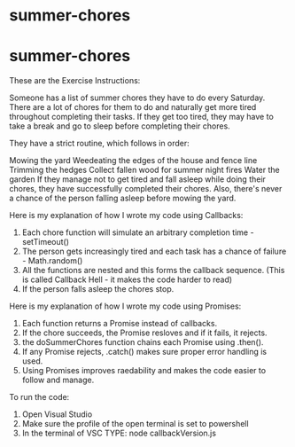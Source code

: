 # summer-chores
# summer-chores
These are the Exercise Instructions:

Someone has a list of summer chores they have to do every Saturday. There are a lot of chores for them to do and naturally get more tired throughout completing their tasks. If they get too tired, they may have to take a break and go to sleep before completing their chores.

They have a strict routine, which follows in order:

Mowing the yard
Weedeating the edges of the house and fence line
Trimming the hedges
Collect fallen wood for summer night fires
Water the garden
If they manage not to get tired and fall asleep while doing their chores, they have successfully completed their chores. Also, there's never a chance of the person falling asleep before mowing the yard.



Here is my explanation of how I wrote my code using Callbacks:
1. Each chore function will simulate an arbitrary completion time - setTimeout() 
2. The person gets increasingly tired and each task has a chance of failure - Math.random()
3. All the functions are nested and this forms the callback sequence. (This is called Callback Hell - it makes the code harder to read)
4. If the person falls asleep the chores stop.

Here is my explanation of how I wrote my code using Promises:
1. Each function returns a Promise instead of callbacks.
2. If the chore succeeds, the Promise resloves and if it fails, it rejects.
3. the doSummerChores function chains each Promise using .then().
4. If any Promise rejects, .catch() makes sure proper error handling is used.
5. Using Promises improves raedability and makes the code easier to follow and manage.


To run the code:
1. Open Visual Studio
2. Make sure the profile of the open terminal is set to powershell
3. In the terminal of VSC TYPE: node callbackVersion.js
